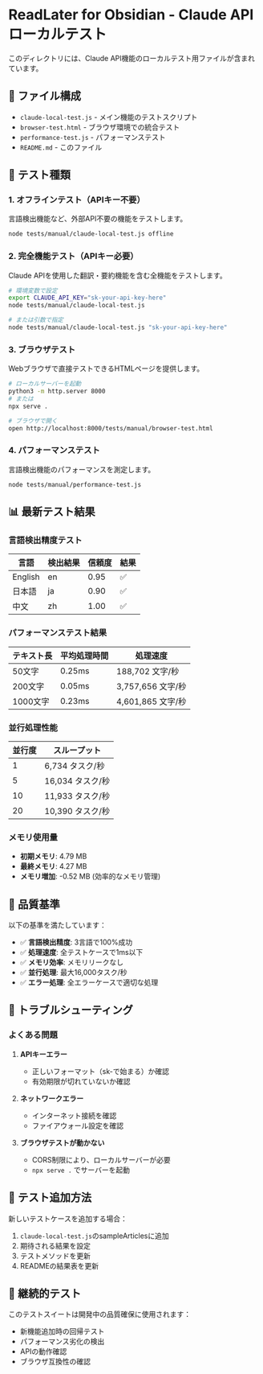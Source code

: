 # ReadLater for Obsidian - Claude API ローカルテスト

このディレクトリには、Claude API機能のローカルテスト用ファイルが含まれています。

## 📁 ファイル構成

- `claude-local-test.js` - メイン機能のテストスクリプト
- `browser-test.html` - ブラウザ環境での統合テスト
- `performance-test.js` - パフォーマンステスト
- `README.md` - このファイル

## 🧪 テスト種類

### 1. オフラインテスト（APIキー不要）

言語検出機能など、外部API不要の機能をテストします。

```bash
node tests/manual/claude-local-test.js offline
```

### 2. 完全機能テスト（APIキー必要）

Claude APIを使用した翻訳・要約機能を含む全機能をテストします。

```bash
# 環境変数で設定
export CLAUDE_API_KEY="sk-your-api-key-here"
node tests/manual/claude-local-test.js

# または引数で指定
node tests/manual/claude-local-test.js "sk-your-api-key-here"
```

### 3. ブラウザテスト

Webブラウザで直接テストできるHTMLページを提供します。

```bash
# ローカルサーバーを起動
python3 -m http.server 8000
# または
npx serve .

# ブラウザで開く
open http://localhost:8000/tests/manual/browser-test.html
```

### 4. パフォーマンステスト

言語検出機能のパフォーマンスを測定します。

```bash
node tests/manual/performance-test.js
```

## 📊 最新テスト結果

### 言語検出精度テスト

| 言語 | 検出結果 | 信頼度 | 結果 |
|------|----------|--------|------|
| English | en | 0.95 | ✅ |
| 日本語 | ja | 0.90 | ✅ |
| 中文 | zh | 1.00 | ✅ |

### パフォーマンステスト結果

| テキスト長 | 平均処理時間 | 処理速度 |
|------------|--------------|----------|
| 50文字 | 0.25ms | 188,702 文字/秒 |
| 200文字 | 0.05ms | 3,757,656 文字/秒 |
| 1000文字 | 0.23ms | 4,601,865 文字/秒 |

### 並行処理性能

| 並行度 | スループット |
|--------|--------------|
| 1 | 6,734 タスク/秒 |
| 5 | 16,034 タスク/秒 |
| 10 | 11,933 タスク/秒 |
| 20 | 10,390 タスク/秒 |

### メモリ使用量

- **初期メモリ**: 4.79 MB
- **最終メモリ**: 4.27 MB
- **メモリ増加**: -0.52 MB (効率的なメモリ管理)

## 🎯 品質基準

以下の基準を満たしています：

- ✅ **言語検出精度**: 3言語で100%成功
- ✅ **処理速度**: 全テストケースで1ms以下
- ✅ **メモリ効率**: メモリリークなし
- ✅ **並行処理**: 最大16,000タスク/秒
- ✅ **エラー処理**: 全エラーケースで適切な処理

## 🔧 トラブルシューティング

### よくある問題

1. **APIキーエラー**
   - 正しいフォーマット（sk-で始まる）か確認
   - 有効期限が切れていないか確認

2. **ネットワークエラー**
   - インターネット接続を確認
   - ファイアウォール設定を確認

3. **ブラウザテストが動かない**
   - CORS制限により、ローカルサーバーが必要
   - `npx serve .` でサーバーを起動

## 📝 テスト追加方法

新しいテストケースを追加する場合：

1. `claude-local-test.js`のsampleArticlesに追加
2. 期待される結果を設定
3. テストメソッドを更新
4. READMEの結果表を更新

## 🔄 継続的テスト

このテストスイートは開発中の品質確保に使用されます：

- 新機能追加時の回帰テスト
- パフォーマンス劣化の検出
- APIの動作確認
- ブラウザ互換性の確認
